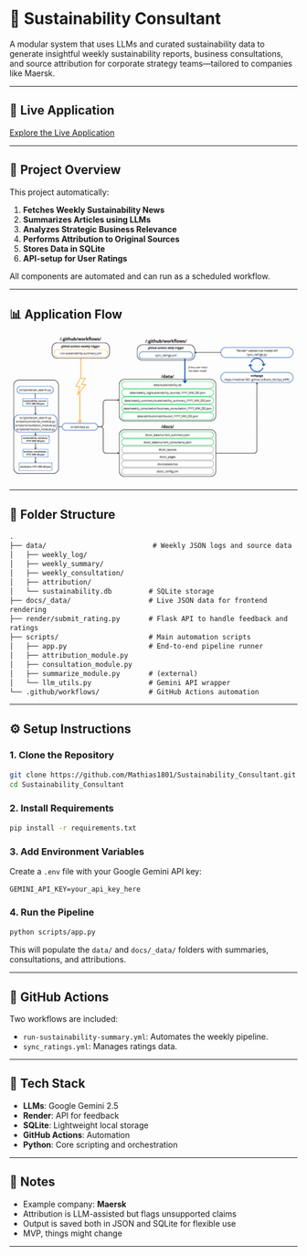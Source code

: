 # 🌱 Sustainability Consultant

A modular system that uses LLMs and curated sustainability data to generate insightful weekly sustainability reports, business consultations, and source attribution for corporate strategy teams—tailored to companies like Maersk.

---

## 🔗 Live Application

[Explore the Live Application](https://mathias1801.github.io/Sustainability_Consultant/)

---

## 🧭 Project Overview

This project automatically:

1. **Fetches Weekly Sustainability News**
2. **Summarizes Articles using LLMs**
3. **Analyzes Strategic Business Relevance**
4. **Performs Attribution to Original Sources**
5. **Stores Data in SQLite**
6. **API-setup for User Ratings**

All components are automated and can run as a scheduled workflow.

---

## 📊 Application Flow

![Application Flowchart](images/flowchart.png)

---

## 📂 Folder Structure

```
.
├── data/                          # Weekly JSON logs and source data
│   ├── weekly_log/
│   ├── weekly_summary/
│   ├── weekly_consultation/
│   ├── attribution/
│   └── sustainability.db         # SQLite storage
├── docs/_data/                   # Live JSON data for frontend rendering
├── render/submit_rating.py       # Flask API to handle feedback and ratings
├── scripts/                      # Main automation scripts
│   ├── app.py                    # End-to-end pipeline runner
│   ├── attribution_module.py
│   ├── consultation_module.py
│   ├── summarize_module.py       # (external)
│   └── llm_utils.py              # Gemini API wrapper
└── .github/workflows/            # GitHub Actions automation
```

---

## ⚙️ Setup Instructions

### 1. Clone the Repository
```bash
git clone https://github.com/Mathias1801/Sustainability_Consultant.git
cd Sustainability_Consultant
```

### 2. Install Requirements
```bash
pip install -r requirements.txt
```

### 3. Add Environment Variables

Create a `.env` file with your Google Gemini API key:
```
GEMINI_API_KEY=your_api_key_here
```

### 4. Run the Pipeline
```bash
python scripts/app.py
```

This will populate the `data/` and `docs/_data/` folders with summaries, consultations, and attributions.

---

## 🔁 GitHub Actions

Two workflows are included:
- `run-sustainability-summary.yml`: Automates the weekly pipeline.
- `sync_ratings.yml`: Manages ratings data.

---

## 🧠 Tech Stack

- **LLMs**: Google Gemini 2.5
- **Render**: API for feedback
- **SQLite**: Lightweight local storage
- **GitHub Actions**: Automation
- **Python**: Core scripting and orchestration

---

## 📌 Notes

- Example company: **Maersk**
- Attribution is LLM-assisted but flags unsupported claims
- Output is saved both in JSON and SQLite for flexible use
- MVP, things might change

---
